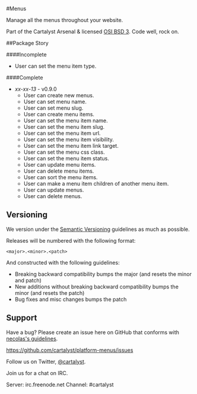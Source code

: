 #Menus

Manage all the menus throughout your website.

Part of the Cartalyst Arsenal & licensed [OSI BSD 3](license.md). Code well, rock on.

##Package Story

####Incomplete

- User can set the menu item type.

####Complete

- *xx-xx-13* - v0.9.0
	- User can create new menus.
	- User can set menu name.
	- User can set menu slug.
	- User can create menu items.
	- User can set the menu item name.
	- User can set the menu item slug.
	- User can set the menu item url.
	- User can set the menu item visibility.
	- User can set the menu item link target.
	- User can set the menu css class.
	- User can set the menu item status.
	- User can update menu items.
	- User can delete menu items.
	- User can sort the menu items.
	- User can make a menu item children of another menu item.
	- User can update menus.
	- User can delete menus.

Versioning
----------

We version under the [Semantic Versioning](http://semver.org/) guidelines as much as possible.

Releases will be numbered with the following format:

`<major>.<minor>.<patch>`

And constructed with the following guidelines:

* Breaking backward compatibility bumps the major (and resets the minor and patch)
* New additions without breaking backward compatibility bumps the minor (and resets the patch)
* Bug fixes and misc changes bumps the patch

Support
--------

Have a bug? Please create an issue here on GitHub that conforms with [necolas's guidelines](https://github.com/necolas/issue-guidelines).

https://github.com/cartalyst/platform-menus/issues

Follow us on Twitter, [@cartalyst](http://twitter.com/cartalyst).

Join us for a chat on IRC.

Server: irc.freenode.net
Channel: #cartalyst
